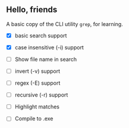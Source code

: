 ## Hello, friends

A basic copy of the CLI utility `grep`, for learning.

- [x] basic search support
- [x] case insensitive (-i) support
- [ ] Show file name in search
- [ ] invert (-v) support
- [ ] regex (-E) support
- [ ] recursive (-r) support
- [ ] Highlight matches
- [ ] Compile to .exe

